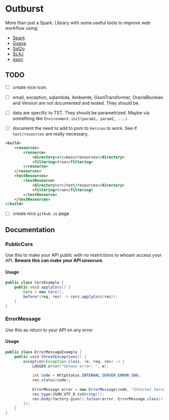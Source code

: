 # Outburst

More than just a Spark. Library with some useful tools to improve web workflow using: 

 * [Spark](http://sparkjava.com/)
 * [Guava](https://github.com/google/guava)
 * [Sql2o](http://www.sql2o.org/)
 * [SL4J](https://www.slf4j.org/)
 * [gson](https://github.com/google/gson)

## TODO

-[ ] create nice icon. 

-[ ] email, exception, sqlambda, Ambiente, GsonTransformer, OracleBoolean and Version are not documented and tested.
They should be.

-[ ] data are specific to TST. They should be parametrized. Maybe via something like `Environment.init(param1, param2, ...)`.

-[ ] document the need to add to pom to `Version` to work. See if `test/resources` are really necessary.
```xml
<build>
    <resources>
        <resource>
            <directory>src/main/resources</directory>
            <filtering>true</filtering>
        </resource>
    </resources>
    <testResources>
        <testResource>
            <directory>src/test/resources</directory>
            <filtering>true</filtering>
        </testResource>
    </testResources>
</build>
```

- [ ] create nice `github.io` page

## Documentation

### PublicCors

Use this to make your API public with no restrictions to whoam access your API. 
**Beware this can make your API unsecure**.
 
#### Usage

```java
public class CorsExample {
    public void applyCors() {
        Cors = new Cors();
        before((req, res) -> cors.applyCors(res));
    }  
}
```

### ErrorMessage

Use this as return to your API on any error

#### Usage

```java
public class ErrorMessageExample {
    public void threatExceptions() {
        exception(Exception.class, (e, req, res) -> {
            LOGGER.error("Uknown error: ", e);
        
            int code = HttpStatus.INTERNAL_SERVER_ERROR_500;
            res.status(code);
        
            ErrorMessage error = new ErrorMessage(code, "Internal Server Error");
            res.type(JSON_UTF_8.toString());
            res.body(factory.gson().toJson(error, ErrorMessage.class));
        });    
    }
}
```